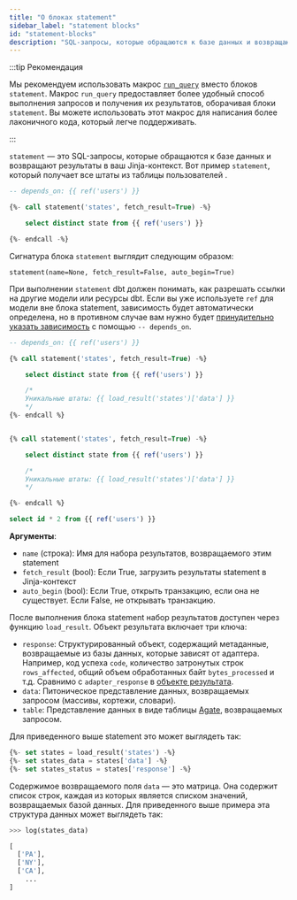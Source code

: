 ```yaml
---
title: "О блоках statement"
sidebar_label: "statement blocks"
id: "statement-blocks"
description: "SQL-запросы, которые обращаются к базе данных и возвращают результаты в ваш Jinja-контекст."
---
```


:::tip Рекомендация

Мы рекомендуем использовать макрос [`run_query`](/reference/dbt-jinja-functions/run_query) вместо блоков `statement`. Макрос `run_query` предоставляет более удобный способ выполнения запросов и получения их результатов, оборачивая блоки `statement`. Вы можете использовать этот макрос для написания более лаконичного кода, который легче поддерживать.

:::

`statement` — это SQL-запросы, которые обращаются к базе данных и возвращают результаты в ваш Jinja-контекст. Вот пример `statement`, который получает все штаты из таблицы пользователей <Term id="table" />.

<File name='get_states_statement.sql'>

```sql
-- depends_on: {{ ref('users') }}

{%- call statement('states', fetch_result=True) -%}

    select distinct state from {{ ref('users') }}

{%- endcall -%}
```

</File>

Сигнатура блока `statement` выглядит следующим образом:

```
statement(name=None, fetch_result=False, auto_begin=True)
```

При выполнении `statement` dbt должен понимать, как разрешать ссылки на другие модели или ресурсы dbt. Если вы уже используете `ref` для модели вне блока statement, зависимость будет автоматически определена, но в противном случае вам нужно будет [принудительно указать зависимость](/reference/dbt-jinja-functions/ref#forcing-dependencies) с помощью `-- depends_on`.

<Expandable alt_header="Пример использования -- depends_on">

```sql
-- depends_on: {{ ref('users') }}

{% call statement('states', fetch_result=True) -%}

    select distinct state from {{ ref('users') }}

    /*
    Уникальные штаты: {{ load_result('states')['data'] }}
    */
{%- endcall %}
```
</Expandable>

<Expandable alt_header="Пример использования функции ref()">

```sql

{% call statement('states', fetch_result=True) -%}

    select distinct state from {{ ref('users') }}

    /*
    Уникальные штаты: {{ load_result('states')['data'] }}
    */

{%- endcall %}

select id * 2 from {{ ref('users') }}
```
</Expandable>

__Аргументы__:
 - `name` (строка): Имя для набора результатов, возвращаемого этим statement
 - `fetch_result` (bool): Если True, загрузить результаты statement в Jinja-контекст
 - `auto_begin` (bool): Если True, открыть транзакцию, если она не существует. Если False, не открывать транзакцию.

После выполнения блока statement набор результатов доступен через функцию `load_result`. Объект результата включает три ключа:
- `response`: Структурированный объект, содержащий метаданные, возвращаемые из базы данных, которые зависят от адаптера. Например, код успеха `code`, количество затронутых строк `rows_affected`, общий объем обработанных байт `bytes_processed` и т.д. Сравнимо с `adapter_response` в [объекте результата](/reference/dbt-classes#result-objects).
- `data`: Питоническое представление данных, возвращаемых запросом (массивы, кортежи, словари).
- `table`: Представление данных в виде таблицы [Agate](https://agate.readthedocs.io/page/api/table.html), возвращаемых запросом.

Для приведенного выше statement это может выглядеть так:

<File name='load_states.sql'>

```sql
{%- set states = load_result('states') -%}
{%- set states_data = states['data'] -%}
{%- set states_status = states['response'] -%}
```

</File>

Содержимое возвращаемого поля `data` — это матрица. Она содержит список строк, каждая из которых является списком значений, возвращаемых базой данных. Для приведенного выше примера эта структура данных может выглядеть так:

<File name='states.sql'>

```python
>>> log(states_data)

[
  ['PA'],
  ['NY'],
  ['CA'],
	...
]
```

</File>